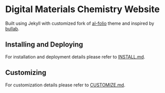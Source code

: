 # Digital Materials Chemistry Website 

Built using Jekyll with customized fork of [al-folio](https://github.com/alshedivat/al-folio) theme and inspired by [bullab](https://github.com/MartinBulla/bullab).

## Installing and Deploying

For installation and deployment details please refer to [INSTALL.md](INSTALL.md).

## Customizing

For customization details please refer to [CUSTOMIZE.md](CUSTOMIZE.md).